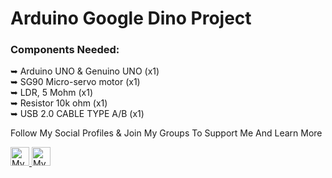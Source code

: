 #  Arduino Google Dino Project

<h3>Components Needed: </h3>

➥ Arduino UNO & Genuino UNO (x1)
<br>
➥ SG90 Micro-servo motor    (x1)
<br>
➥ LDR, 5 Mohm               (x1)
<br>
➥ Resistor 10k ohm          (x1)
<br>
➥ USB 2.0 CABLE TYPE A/B    (x1)
<br>






<p>Follow My Social Profiles & Join My Groups To Support Me And Learn More</p>
<a href="https://www.w3schools.com">
<img border="0" alt="My_Facebook_Account" src="https://www.facebook.com/images/fb_icon_325x325.png" width="30" height="30">
</a>

<a href="https://www.w3schools.com">
<img border="0" alt="My_Facebook_Group" src="https://cdn.techmesto.com/wp-content/uploads/2017/05/fb-group.png" width="30" height="30">
</a>
